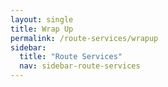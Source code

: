 ```yaml
---
layout: single
title: Wrap Up
permalink: /route-services/wrapup
sidebar:
  title: "Route Services"
  nav: sidebar-route-services
---
```


